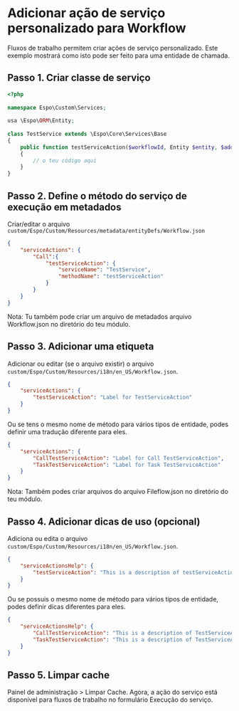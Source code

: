 # Adicionar ação de serviço personalizado para Workflow

Fluxos de trabalho permitem criar ações de serviço personalizado. Este exemplo mostrará como isto pode ser feito para uma entidade de chamada.

## Passo 1. Criar classe de serviço

```php
<?php
 
namespace Espo\Custom\Services;
 
usa \Espo\ORM\Entity;
 
class TestService extends \Espo\Core\Services\Base
{
    public function testServiceAction($workflowId, Entity $entity, $additionalParameters = null)
    {
        // o teu código aqui
    }
}
```

## Passo 2. Define o método do serviço de execução em metadados

Criar/editar o arquivo `custom/Espo/Custom/Resources/metadata/entityDefs/Workflow.json`

```json
{
    "serviceActions": {
        "Call":{
            "testServiceAction": {
                "serviceName": "TestService",
                "methodName": "testServiceAction"
            }
        }
    }
}
```
Nota: Tu também pode criar um arquivo de metadados arquivo Workflow.json no diretório do teu módulo.

## Passo 3. Adicionar uma etiqueta

Adicionar ou editar (se o arquivo existir) o arquivo `custom/Espo/Custom/Resources/i18n/en_US/Workflow.json`.

```json
{
    "serviceActions": {
        "testServiceAction": "Label for TestServiceAction"
    }
}
```
Ou se tens o mesmo nome de método para vários tipos de entidade, podes definir uma tradução diferente para eles.

```json
{
    "serviceActions": {
        "CallTestServiceAction": "Label for Call TestServiceAction",
        "TaskTestServiceAction": "Label for Task TestServiceAction"
    }
}
```
Nota: Também podes criar arquivos do arquivo Fileflow.json no diretório do teu módulo.

## Passo 4. Adicionar dicas de uso (opcional)

Adiciona ou edita o arquivo `custom/Espo/Custom/Resources/i18n/en_US/Workflow.json`.

```json
{
    "serviceActionsHelp": {
        "testServiceAction": "This is a description of testServiceAction action"
    }
}
```
Ou se possuis o mesmo nome de método para vários tipos de entidade, podes definir dicas diferentes para eles.

```json
{
    "serviceActionsHelp": {
        "CallTestServiceAction": "This is a description of TestServiceAction for Call entity",
        "TaskTestServiceAction": "This is a description of TestServiceAction for Task entity"
    }
}
```

## Passo 5. Limpar cache

Painel de administração > Limpar Cache. Agora, a ação do serviço está disponível para fluxos de trabalho no formulário Execução do serviço.
